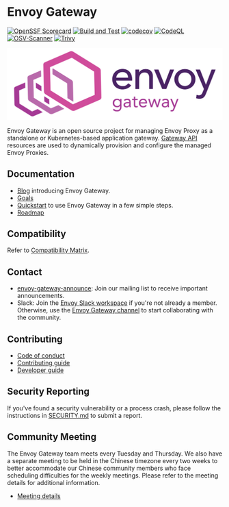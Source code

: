 # Envoy Gateway

[![OpenSSF Scorecard](https://api.securityscorecards.dev/projects/github.com/envoyproxy/gateway/badge)](https://securityscorecards.dev/viewer/?uri=github.com/envoyproxy/gateway)
[![Build and Test](https://github.com/envoyproxy/gateway/actions/workflows/build_and_test.yaml/badge.svg)](https://github.com/envoyproxy/gateway/actions/workflows/build_and_test.yaml)
[![codecov](https://codecov.io/gh/envoyproxy/gateway/branch/main/graph/badge.svg)](https://codecov.io/gh/envoyproxy/gateway)
[![CodeQL](https://github.com/envoyproxy/gateway/actions/workflows/codeql.yml/badge.svg)](https://github.com/envoyproxy/gateway/actions/workflows/codeql.yml)
[![OSV-Scanner](https://github.com/envoyproxy/gateway/actions/workflows/osv-scanner.yml/badge.svg)](https://github.com/envoyproxy/gateway/actions/workflows/osv-scanner.yml)
[![Trivy](https://github.com/envoyproxy/gateway/actions/workflows/trivy.yml/badge.svg)](https://github.com/envoyproxy/gateway/actions/workflows/trivy.yml)

![Envoy Gateway Logo](https://github.com/cncf/artwork/blob/main/projects/envoy/envoy-gateway/horizontal/color/envoy-gateway-horizontal-color.svg)

Envoy Gateway is an open source project for managing Envoy Proxy as a standalone or
Kubernetes-based application gateway.
[Gateway API](https://gateway-api.sigs.k8s.io) resources are used to dynamically provision and configure the managed Envoy Proxies.

## Documentation

* [Blog][blog] introducing Envoy Gateway.
* [Goals](GOALS.md)
* [Quickstart](https://gateway.envoyproxy.io/latest/tasks/quickstart/) to use Envoy Gateway in a few simple steps.
* [Roadmap](https://gateway.envoyproxy.io/contributions/roadmap/)

## Compatibility

Refer to [Compatibility Matrix](https://gateway.envoyproxy.io/news/releases/matrix/).

## Contact

* [envoy-gateway-announce](https://groups.google.com/g/envoy-gateway-announce): Join our mailing list to receive important announcements.
* Slack: Join the [Envoy Slack workspace][] if you're not already a member. Otherwise, use the
  [Envoy Gateway channel][] to start collaborating with the community.

## Contributing

* [Code of conduct](/CODE_OF_CONDUCT.md)
* [Contributing guide](https://gateway.envoyproxy.io/contributions/contributing/)
* [Developer guide](https://gateway.envoyproxy.io/contributions/develop/)

## Security Reporting

If you've found a security vulnerability or a process crash, please follow the instructions in [SECURITY.md](./SECURITY.md) to submit a report.

## Community Meeting

The Envoy Gateway team meets every Tuesday and Thursday. We also have a separate meeting to be held in the
Chinese timezone every two weeks to better accommodate our Chinese community members who
face scheduling difficulties for the weekly meetings. Please refer to the meeting details for additional information.

* [Meeting details][meeting]

[meeting]: https://docs.google.com/document/d/1leqwsHX8N-XxNEyTflYjRur462ukFxd19Rnk3Uzy55I/edit?usp=sharing
[blog]: https://blog.envoyproxy.io/introducing-envoy-gateway-ad385cc59532
[Envoy Slack workspace]: https://communityinviter.com/apps/envoyproxy/envoy
[Envoy Gateway channel]: https://envoyproxy.slack.com/archives/C03E6NHLESV
